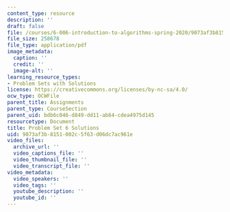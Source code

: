 ```yaml
---
content_type: resource
description: ''
draft: false
file: /courses/6-006-introduction-to-algorithms-spring-2020/9073af3b8151002c5f63d06dc7ac961e_MIT6_006S20_ps6_solutions.pdf
file_size: 258678
file_type: application/pdf
image_metadata:
  caption: ''
  credit: ''
  image-alt: ''
learning_resource_types:
- Problem Sets with Solutions
license: https://creativecommons.org/licenses/by-nc-sa/4.0/
ocw_type: OCWFile
parent_title: Assignments
parent_type: CourseSection
parent_uid: bdb6c046-d849-dd11-ab64-cdea4975d145
resourcetype: Document
title: Problem Set 6 Solutions
uid: 9073af3b-8151-002c-5f63-d06dc7ac961e
video_files:
  archive_url: ''
  video_captions_file: ''
  video_thumbnail_file: ''
  video_transcript_file: ''
video_metadata:
  video_speakers: ''
  video_tags: ''
  youtube_description: ''
  youtube_id: ''
---
```

